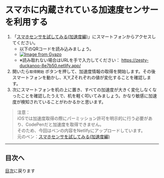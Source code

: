 # スマホに内蔵されている加速度センサーを利用する

1. 「[スマホセンサを試してみる(加速度編)](https://zesty-duckanoo-8e7b50.netlify.app/)」にスマートフォンからアクセスしてください。
   - 以下のQRコードを読み込みましょう。
   - [![Image from Gyazo](https://i.gyazo.com/708a522b9eb4b031de6683922befb34f.png)](https://gyazo.com/708a522b9eb4b031de6683922befb34f)
   - ※読み取れない場合はURLを手で入力してください： <https://zesty-duckanoo-8e7b50.netlify.app/>
2. 開いたら`取得開始` ボタンを押して、加速度情報の取得を開始します。その後スマートフォンを動かし、X,Y,Zそれぞれの値が変化することを確認します。
3. 次にスマートフォンを机の上に置き、すべての加速度が大きく変化しなくなったことを確認したうえで、机を軽く叩いてみましょう。かなり敏感に加速度が検知されていることがわかるかと思います。

> 注意：  
> iOSでは加速度取得の際にパーミッション許可を明示的に行う必要があり、CodePenだと加速度を取得できません。  
> そのため、今回はペンの内容をNetlifyにアップロードしています。  
> 元のペン：[スマホセンサを試してみる(加速度編)](https://codepen.io/tmitsuoka0423/pen/MWQbVwK)

---

## 目次へ

[目次](https://github.com/protoout/po-common/tree/main/lessons)に戻ります
